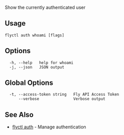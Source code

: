 Show the currently authenticated user

## Usage
~~~
flyctl auth whoami [flags]
~~~

## Options

~~~
  -h, --help   help for whoami
  -j, --json   JSON output
~~~

## Global Options

~~~
  -t, --access-token string   Fly API Access Token
      --verbose               Verbose output
~~~

## See Also

* [flyctl auth](/docs/flyctl/auth/)	 - Manage authentication


